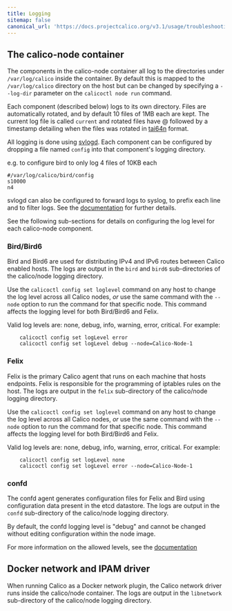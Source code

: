```yaml
---
title: Logging
sitemap: false 
canonical_url: 'https://docs.projectcalico.org/v3.1/usage/troubleshooting/logging'
---
```


## The calico-node container

The components in the calico-node container all log to the directories under
`/var/log/calico` inside the container.  By default this is mapped to the
`/var/log/calico` directory on the host but can be changed by specifying a
`--log-dir` parameter on the `calicoctl node run` command.

Each component (described below) logs to its own directory. Files are
automatically rotated, and by default 10 files of 1MB each are kept. The
current log file is called `current` and rotated files have @ followed by a
timestamp detailing when the files was rotated in [tai64n](http://cr.yp.to/libtai/tai64.html#tai64n) format.

All logging is done using [svlogd](http://smarden.org/runit/svlogd.8.html).
Each component can be configured by dropping a file named `config` into that
component's logging directory.

e.g. to configure bird to only log 4 files of 10KB each

```shell
#/var/log/calico/bird/config
s10000
n4
```

svlogd can also be configured to forward logs to syslog, to prefix each line
and to filter logs. See the [documentation](http://smarden.org/runit/svlogd.8.html)
for further details.

See the following sub-sections for details on configuring the log level for
each calico-node component.

### Bird/Bird6

Bird and Bird6 are used for distributing IPv4 and IPv6 routes between Calico
enabled hosts.  The logs are output in the `bird` and `bird6` sub-directories
of the calico/node logging directory.

Use the `calicoctl config set loglevel` command on any host to change the
log level across all Calico nodes, _or_ use the same command with the `--node`
option to run the command for that specific node.  This command affects the
logging level for both Bird/Bird6 and Felix.

Valid log levels are:  none, debug, info, warning, error, critical.  For example:

        calicoctl config set logLevel error
        calicoctl config set logLevel debug --node=Calico-Node-1

### Felix

Felix is the primary Calico agent that runs on each machine that hosts
endpoints.  Felix is responsible for the programming of iptables rules on the
host.  The logs are output in the `felix` sub-directory of the calico/node
logging directory.

Use the `calicoctl config set loglevel` command on any host to change the
log level across all Calico nodes, _or_ use the same command with the `--node`
option to run the command for that specific node.  This command affects the
logging level for both Bird/Bird6 and Felix.

Valid log levels are:  none, debug, info, warning, error, critical.  For example:

        calicoctl config set logLevel none
        calicoctl config set logLevel error --node=Calico-Node-1

### confd

The confd agent generates configuration files for Felix and Bird using
configuration data present in the etcd datastore.  The logs are output in the
`confd` sub-directory of the calico/node logging directory.

By default, the confd logging level is "debug" and cannot be changed without
editing configuration within the node image.

For more information on the allowed levels, see the
[documentation](https://github.com/kelseyhightower/confd/blob/master/docs/configuration-guide.md)

## Docker network and IPAM driver

When running Calico as a Docker network plugin, the Calico network driver runs
inside the calico/node container.  The logs are output in the `libnetwork` sub-directory
of the calico/node logging directory.
